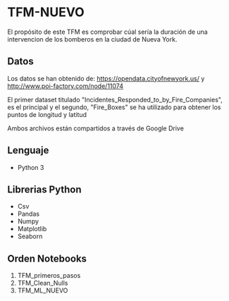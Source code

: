 # TFM-NUEVO

El propósito de este TFM es comprobar cúal sería la duración de una intervencion de los bomberos en la ciudad de Nueva York.

## Datos

Los datos se han obtenido de: https://opendata.cityofnewyork.us/ y http://www.poi-factory.com/node/11074

El primer dataset titulado "Incidentes_Responded_to_by_Fire_Companies", es el principal y el segundo, "Fire_Boxes" se ha utilizado para obtener los puntos de longitud y latitud

Ambos archivos están compartidos a través de Google Drive

## Lenguaje

- Python 3

## Librerias Python

- Csv
- Pandas
- Numpy
- Matplotlib
- Seaborn

## Orden Notebooks
1. TFM_primeros_pasos
2. TFM_Clean_Nulls
3. TFM_ML_NUEVO
